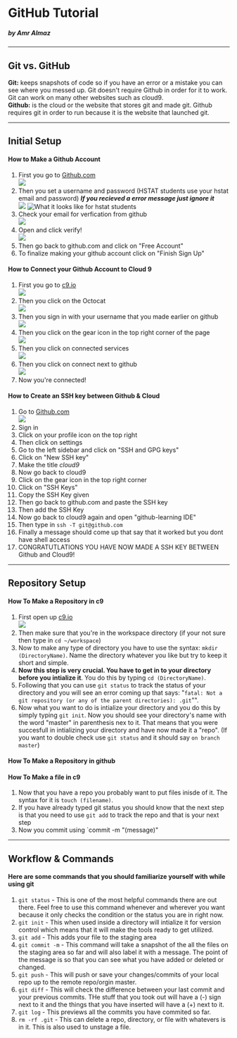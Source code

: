 # GitHub Tutorial

##### _by Amr Almaz_

---
## Git vs. GitHub
**Git:** keeps snapshots of code so if you have an error or a mistake you can see where you messed up. Git doesn't require Github in order for it to work. Git can work on many other websites such as cloud9.  
**Github:** is the cloud or the website that stores git and made git. Github requires git in order to run because it is the website that launched git.  

---
## Initial Setup
#### How to Make a Github Account 
1. First you go to [Github.com](github.com)  
![](https://preview.c9users.io/amra0760/github-learning/github-tutorial/Screen%20Shot%202016-10-24%20at%208.34.34%20AM.png?_c9_id=livepreview0&_c9_host=https://ide.c9.io)    
2. Then you set a username and password (HSTAT students use your hstat email and password) ***If you recieved a error message just ignore it***  
![](https://preview.c9users.io/amra0760/github-learning/github-tutorial/Github%20Account.PNG?_c9_id=livepreview20&_c9_host=https://ide.c9.io) ![What it looks like for hstat students](https://preview.c9users.io/amra0760/github-learning/github-tutorial/Github%20Account%20(HSTAT).PNG?_c9_id=livepreview5&_c9_host=https://ide.c9.io)  
3. Check your email for verfication from github  
![](https://preview.c9users.io/amra0760/github-learning/github-tutorial/Email%20Verification.PNG?_c9_id=livepreview6&_c9_host=https://ide.c9.io)  
4. Open and click verify!  
![](https://preview.c9users.io/amra0760/github-learning/github-tutorial/Verfiy%20Button.PNG)
5. Then go back to github.com and click on "Free Account"
6. To finalize making your github account click on "Finish Sign Up"

#### How to Connect your Github Account to Cloud 9  
1. First you go to [c9.io](c9.io)  
![](https://preview.c9users.io/amra0760/github-learning/github-tutorial/go%20to%20c9.PNG?_c9_id=livepreview14&_c9_host=https://ide.c9.io)  
2. Then you click on the Octocat  
![](https://preview.c9users.io/amra0760/github-learning/github-tutorial/github%20sign%20in.PNG?_c9_id=livepreview15&_c9_host=https://ide.c9.io)  
3. Then you sign in with your username that you made earlier on github  
![](https://preview.c9users.io/amra0760/github-learning/github-tutorial/github%20sign%20in%202.PNG?_c9_id=livepreview16&_c9_host=https://ide.c9.io)  
4. Then you click on the gear icon in the top right corner of the page  
![](https://preview.c9users.io/amra0760/github-learning/github-tutorial/gear%20icon.PNG?_c9_id=livepreview17&_c9_host=https://ide.c9.io)  
5. Then you click on connected services  
![](https://preview.c9users.io/amra0760/github-learning/github-tutorial/connected%20services.PNG?_c9_id=livepreview18&_c9_host=https://ide.c9.io)  
6. Then you click on connect next to github  
![](https://preview.c9users.io/amra0760/github-learning/github-tutorial/connect%20to%20github.PNG?_c9_id=livepreview19&_c9_host=https://ide.c9.io)  
7. Now you're connected!

#### How to Create an SSH key between Github & Cloud
1. Go to [Github.com](github.com)  
![](https://preview.c9users.io/amra0760/github-learning/github-tutorial/Screen%20Shot%202016-10-24%20at%208.34.34%20AM.png?_c9_id=livepreview0&_c9_host=https://ide.c9.io)    
2. Sign in
3. Click on your profile icon on the top right
4. Then click on settings
5. Go to the left sidebar and click on "SSH and GPG keys"
6. Click on "New SSH key"
7. Make the title _cloud9_
8. Now go back to cloud9
9. Click on the gear icon in the top right corner
10. Click on "SSH Keys"
11. Copy the SSH Key given
12. Then go back to github.com and paste the SSH key
13. Then add the SSH Key
14. Now go back to cloud9 again and open "github-learning IDE"
15. Then type in `ssh -T git@github.com`
16. Finally a message should come up that say that it worked but you dont have shell access
17. CONGRATUTLATIONS YOU HAVE NOW MADE A SSH KEY BETWEEN Github and Cloud9!


---
## Repository Setup
#### How To Make a Repository in c9
1. First open up [c9.io](c9.io)  
![](https://preview.c9users.io/amra0760/github-learning/github-tutorial/go%20to%20c9.PNG?_c9_id=livepreview14&_c9_host=https://ide.c9.io)  
2. Then make sure that you're in the workspace directory (if your not sure then type in `cd ~/workspace`)  
3. Now to make any type of directory you have to use the syntax: `mkdir (DirectoryName)`. Name the directory whatever you like but try to keep it short and simple.  
4. **Now this step is very crucial. You have to get in to your directory before you intialize it**. You do this by typing `cd (DirectoryName)`.  
5. Following that you can use `git status` to track the status of your directory and you will see an error coming up that says: "`fatal: Not a git repository (or any of the parent directories): .git`"".  
6. Now what you want to do is intialize your directory and you do this by simply typing `git init`. Now you should see your directory's name with the word "master" in parenthesis nex to it. That means that you were succesfull in intializing your directory and have now made it a "repo". (If you want to double check use `git status` and it should say `on branch master`)  

#### How To Make a Repository in github  

#### How To Make a file in c9  
1. Now that you have a repo you probably want to put files inisde of it. The syntax for it is `touch (filename)`.  
2. If you have already typed git status you should know that the next step is that you need to use `git add` to track the repo and that is your next step
3. Now you commit using `commit -m "(message)"

---
## Workflow & Commands  
#### Here are some commands that you should familiarize yourself with while using git  
1. `git status` - This is one of the most helpful commands there are out there. Feel free to use this command whenever and wherever you want because it only checks the condition or the status you are in right now.    
2. `git init` - This when used inside a directory will intialize it for version control which means that it will make the tools ready to get utilized.  
3. `git add` - This adds your file to the staging area
4. `git commit -m` - This command will take a snapshot of the all the files on the staging area so far and will also label it with a message. The point of the message is so that you can see what you have added or deleted or changed.  
5. `git push` - This will push or save your changes/commits of your local repo up to the remote repo/orgin master.  
6. `git diff` - This will check the difference between your last commit and your previous commits. THe stuff that you took out will have a (-) sign next to it and the things that you have inserted will have a (+) next to it.  
7. `git log` - This previews all the commits you have commited so far.  
8. `rm -rf .git` - This can delete a repo, directory, or file with whatevers is in it. This is also used to unstage a file.
